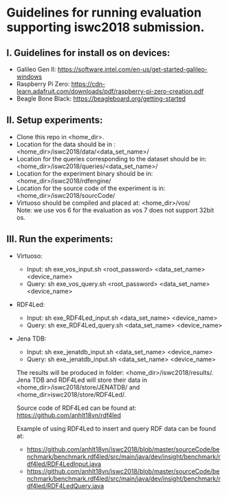 # Guidelines for running evaluation supporting iswc2018 submission.
## I. Guidelines for install os on devices:
  - Galileo Gen II: https://software.intel.com/en-us/get-started-galileo-windows
  - Raspberry Pi Zero: https://cdn-learn.adafruit.com/downloads/pdf/raspberry-pi-zero-creation.pdf
  - Beagle Bone Black: https://beagleboard.org/getting-started  
## II. Setup experiments:
  - Clone this repo in <home_dir>.
  - Location for the data should be in : <home_dir>/iswc2018/data/<data_set_name>/
  - Location for the queries corresponding to the dataset should be in: <home_dir>/iswc2018/queries/<data_set_name>/
  - Location for the experiment binary should be in: <home_dir>/iswc2018/rdfengine/
  - Location for the source code of the experiment is in: <home_dir>/iswc2018/sourcCode/
  - Virtuoso should be compiled and placed at: <home_dir>/vos/  
  Note: we use vos 6 for the evaluation as vos 7 does not support 32bit os.
## III. Run the experiments:
  - Virtuoso:
    - Input: sh exe_vos_input.sh <root_password> <data_set_name> <device_name>
    - Query: sh exe_vos_query.sh <root_password> <data_set_name> <device_name>
  - RDF4Led:
    - Input: sh exe_RDF4Led_input.sh <data_set_name> <device_name>
    - Query: sh exe_RDF4Led_query.sh <data_set_name> <device_name>
  - Jena TDB:
    - Input: sh exe_jenatdb_input.sh <data_set_name> <device_name>
    - Query: sh exe_jenatdb_input.sh <data_set_name> <device_name>
    
    The results will be produced in folder: <home_dir>/iswc2018/results/. Jena TDB and RDF4Led will store their 
    data in <home_dir>/iswc2018/store/JENATDB/ and <home_dir>iswc2018/store/RDF4Led/.
    
    Source code of RDF4Led can be found at: https://github.com/anhlt18vn/rdf4led
    
    Example of using RDF4Led to insert and query RDF data can be found at:
      - https://github.com/anhlt18vn/iswc2018/blob/master/sourceCode/benchmark/benchmark.rdf4led/src/main/java/dev/insight/benchmark/rdf4led/RDF4LedInput.java
      - https://github.com/anhlt18vn/iswc2018/blob/master/sourceCode/benchmark/benchmark.rdf4led/src/main/java/dev/insight/benchmark/rdf4led/RDF4LedQuery.java
    
